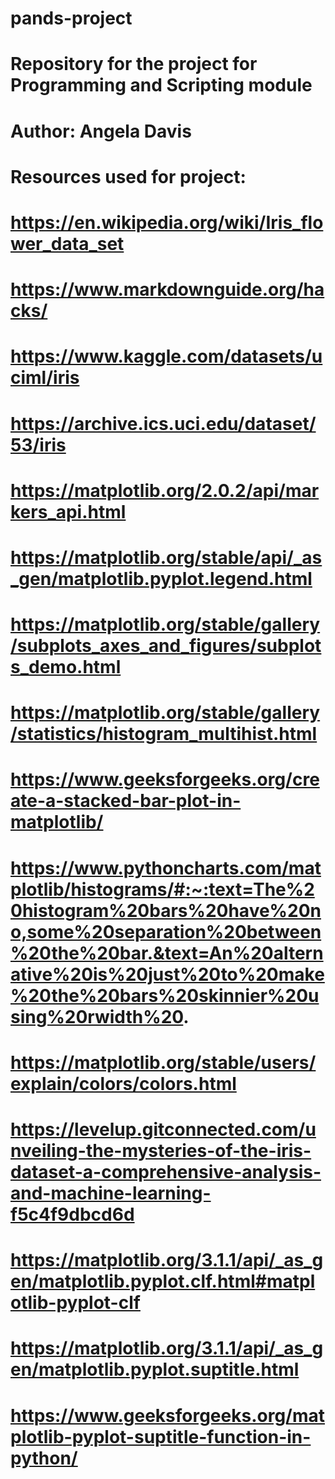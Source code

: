 # pands-project
# Repository for the project for Programming and Scripting module
# Author: Angela Davis

# Resources used for project: 
#   https://en.wikipedia.org/wiki/Iris_flower_data_set
#   https://www.markdownguide.org/hacks/
#   https://www.kaggle.com/datasets/uciml/iris
#   https://archive.ics.uci.edu/dataset/53/iris
#   https://matplotlib.org/2.0.2/api/markers_api.html
#   https://matplotlib.org/stable/api/_as_gen/matplotlib.pyplot.legend.html
#   https://matplotlib.org/stable/gallery/subplots_axes_and_figures/subplots_demo.html
#   https://matplotlib.org/stable/gallery/statistics/histogram_multihist.html
#   https://www.geeksforgeeks.org/create-a-stacked-bar-plot-in-matplotlib/
#   https://www.pythoncharts.com/matplotlib/histograms/#:~:text=The%20histogram%20bars%20have%20no,some%20separation%20between%20the%20bar.&text=An%20alternative%20is%20just%20to%20make%20the%20bars%20skinnier%20using%20rwidth%20.
#   https://matplotlib.org/stable/users/explain/colors/colors.html
#   https://levelup.gitconnected.com/unveiling-the-mysteries-of-the-iris-dataset-a-comprehensive-analysis-and-machine-learning-f5c4f9dbcd6d
#   https://matplotlib.org/3.1.1/api/_as_gen/matplotlib.pyplot.clf.html#matplotlib-pyplot-clf 
#   https://matplotlib.org/3.1.1/api/_as_gen/matplotlib.pyplot.suptitle.html
#   https://www.geeksforgeeks.org/matplotlib-pyplot-suptitle-function-in-python/
#   
#   
#   